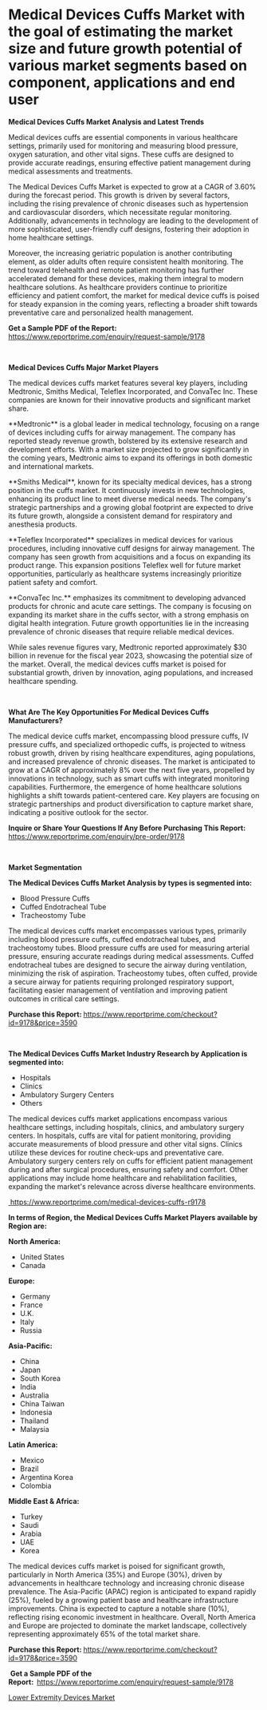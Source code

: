 <p><h1>Medical Devices Cuffs Market with the goal of estimating the market size and future growth potential of various market segments based on component, applications and end user</h1></p><p><strong>Medical Devices Cuffs Market Analysis and Latest Trends</strong></p>
<p><p>Medical devices cuffs are essential components in various healthcare settings, primarily used for monitoring and measuring blood pressure, oxygen saturation, and other vital signs. These cuffs are designed to provide accurate readings, ensuring effective patient management during medical assessments and treatments.</p><p>The Medical Devices Cuffs Market is expected to grow at a CAGR of 3.60% during the forecast period. This growth is driven by several factors, including the rising prevalence of chronic diseases such as hypertension and cardiovascular disorders, which necessitate regular monitoring. Additionally, advancements in technology are leading to the development of more sophisticated, user-friendly cuff designs, fostering their adoption in home healthcare settings. </p><p>Moreover, the increasing geriatric population is another contributing element, as older adults often require consistent health monitoring. The trend toward telehealth and remote patient monitoring has further accelerated demand for these devices, making them integral to modern healthcare solutions. As healthcare providers continue to prioritize efficiency and patient comfort, the market for medical device cuffs is poised for steady expansion in the coming years, reflecting a broader shift towards preventative care and personalized health management.</p></p>
<p><strong>Get a Sample PDF of the Report:&nbsp;</strong> <a href="https://www.reportprime.com/enquiry/request-sample/9178?utm_campaign=2947&utm_medium=2&utm_source=Github&utm_content=ia&utm_term=20032025&utm_id=medical-devices-cuffs">https://www.reportprime.com/enquiry/request-sample/9178</a></p>
<p>&nbsp;</p>
<p><strong>Medical Devices Cuffs Major Market Players</strong></p>
<p><p>The medical devices cuffs market features several key players, including Medtronic, Smiths Medical, Teleflex Incorporated, and ConvaTec Inc. These companies are known for their innovative products and significant market share.</p><p>**Medtronic** is a global leader in medical technology, focusing on a range of devices including cuffs for airway management. The company has reported steady revenue growth, bolstered by its extensive research and development efforts. With a market size projected to grow significantly in the coming years, Medtronic aims to expand its offerings in both domestic and international markets.</p><p>**Smiths Medical**, known for its specialty medical devices, has a strong position in the cuffs market. It continuously invests in new technologies, enhancing its product line to meet diverse medical needs. The company's strategic partnerships and a growing global footprint are expected to drive its future growth, alongside a consistent demand for respiratory and anesthesia products.</p><p>**Teleflex Incorporated** specializes in medical devices for various procedures, including innovative cuff designs for airway management. The company has seen growth from acquisitions and a focus on expanding its product range. This expansion positions Teleflex well for future market opportunities, particularly as healthcare systems increasingly prioritize patient safety and comfort.</p><p>**ConvaTec Inc.** emphasizes its commitment to developing advanced products for chronic and acute care settings. The company is focusing on expanding its market share in the cuffs sector, with a strong emphasis on digital health integration. Future growth opportunities lie in the increasing prevalence of chronic diseases that require reliable medical devices.</p><p>While sales revenue figures vary, Medtronic reported approximately $30 billion in revenue for the fiscal year 2023, showcasing the potential size of the market. Overall, the medical devices cuffs market is poised for substantial growth, driven by innovation, aging populations, and increased healthcare spending.</p></p>
<p>&nbsp;</p>
<p><strong>What Are The Key Opportunities For Medical Devices Cuffs Manufacturers?</strong></p>
<p><p>The medical device cuffs market, encompassing blood pressure cuffs, IV pressure cuffs, and specialized orthopedic cuffs, is projected to witness robust growth, driven by rising healthcare expenditures, aging populations, and increased prevalence of chronic diseases. The market is anticipated to grow at a CAGR of approximately 8% over the next five years, propelled by innovations in technology, such as smart cuffs with integrated monitoring capabilities. Furthermore, the emergence of home healthcare solutions highlights a shift towards patient-centered care. Key players are focusing on strategic partnerships and product diversification to capture market share, indicating a positive outlook for the sector.</p></p>
<p><strong>Inquire or Share Your Questions If Any Before Purchasing This Report:</strong> <a href="https://www.reportprime.com/enquiry/pre-order/9178?utm_campaign=2947&utm_medium=2&utm_source=Github&utm_content=ia&utm_term=20032025&utm_id=medical-devices-cuffs">https://www.reportprime.com/enquiry/pre-order/9178</a></p>
<p>&nbsp;</p>
<p><strong>Market Segmentation</strong></p>
<p><strong>The Medical Devices Cuffs Market Analysis by types is segmented into:</strong></p>
<p><ul><li>Blood Pressure Cuffs</li><li>Cuffed Endotracheal Tube</li><li>Tracheostomy Tube</li></ul></p>
<p><p>The medical devices cuffs market encompasses various types, primarily including blood pressure cuffs, cuffed endotracheal tubes, and tracheostomy tubes. Blood pressure cuffs are used for measuring arterial pressure, ensuring accurate readings during medical assessments. Cuffed endotracheal tubes are designed to secure the airway during ventilation, minimizing the risk of aspiration. Tracheostomy tubes, often cuffed, provide a secure airway for patients requiring prolonged respiratory support, facilitating easier management of ventilation and improving patient outcomes in critical care settings.</p></p>
<p><strong>Purchase this Report:&nbsp;</strong><a href="https://www.reportprime.com/checkout?id=9178&price=3590&utm_campaign=2947&utm_medium=2&utm_source=Github&utm_content=ia&utm_term=20032025&utm_id=medical-devices-cuffs">https://www.reportprime.com/checkout?id=9178&price=3590</a></p>
<p>&nbsp;</p>
<p><strong>The Medical Devices Cuffs Market Industry Research by Application is segmented into:</strong></p>
<p><ul><li>Hospitals</li><li>Clinics</li><li>Ambulatory Surgery Centers</li><li>Others</li></ul></p>
<p><p>The medical devices cuffs market applications encompass various healthcare settings, including hospitals, clinics, and ambulatory surgery centers. In hospitals, cuffs are vital for patient monitoring, providing accurate measurements of blood pressure and other vital signs. Clinics utilize these devices for routine check-ups and preventative care. Ambulatory surgery centers rely on cuffs for efficient patient management during and after surgical procedures, ensuring safety and comfort. Other applications may include home healthcare and rehabilitation facilities, expanding the market's relevance across diverse healthcare environments.</p></p>
<p><a href="https://www.reportprime.com/medical-devices-cuffs-r9178?utm_campaign=2947&utm_medium=2&utm_source=Github&utm_content=ia&utm_term=20032025&utm_id=medical-devices-cuffs">&nbsp;https://www.reportprime.com/medical-devices-cuffs-r9178</a></p>
<p><strong>In terms of Region, the Medical Devices Cuffs Market Players available by Region are:</strong></p>
<p>
    <p> <strong> North America: </strong>
        <ul>
            <li>United States</li>
            <li>Canada</li>
        </ul>
        </p> 
    <p> <strong> Europe: </strong>
        <ul>
            <li>Germany</li>
            <li>France</li>
            <li>U.K.</li>
            <li>Italy</li>
            <li>Russia</li>
        </ul>
        </p> 
    <p> <strong> Asia-Pacific: </strong>
        <ul>
            <li>China</li>
            <li>Japan</li>
            <li>South Korea</li>
            <li>India</li>
            <li>Australia</li>
            <li>China Taiwan</li>
            <li>Indonesia</li>
            <li>Thailand</li>
            <li>Malaysia</li>
        </ul>
        </p> 
    <p> <strong> Latin America: </strong>
        <ul>
            <li>Mexico</li>
            <li>Brazil</li>
            <li>Argentina Korea</li>
            <li>Colombia</li>
        </ul>
        </p> 
    <p> <strong> Middle East & Africa: </strong>
        <ul>
            <li>Turkey</li>
            <li>Saudi</li>
            <li>Arabia</li>
            <li>UAE</li>
            <li>Korea</li>
        </ul>
    </p>
    </p>
<p><p>The medical devices cuffs market is poised for significant growth, particularly in North America (35%) and Europe (30%), driven by advancements in healthcare technology and increasing chronic disease prevalence. The Asia-Pacific (APAC) region is anticipated to expand rapidly (25%), fueled by a growing patient base and healthcare infrastructure improvements. China is expected to capture a notable share (10%), reflecting rising economic investment in healthcare. Overall, North America and Europe are projected to dominate the market landscape, collectively representing approximately 65% of the total market share.</p></p>
<p><strong>Purchase this Report: </strong><a href="https://www.reportprime.com/checkout?id=9178&price=3590&utm_campaign=2947&utm_medium=2&utm_source=Github&utm_content=ia&utm_term=20032025&utm_id=medical-devices-cuffs">https://www.reportprime.com/checkout?id=9178&price=3590</a></p>
<p>&nbsp;<strong>Get a Sample PDF of the Report:&nbsp;&nbsp;</strong><a href="https://www.reportprime.com/enquiry/request-sample/9178?utm_campaign=2947&utm_medium=2&utm_source=Github&utm_content=ia&utm_term=20032025&utm_id=medical-devices-cuffs">https://www.reportprime.com/enquiry/request-sample/9178</a></p>
<p><strong></strong></p>
<p><p><a href="https://github.com/xtysizov/Market-Research-Report-List-1/blob/main/lower-extremity-devices-market.md?utm_campaign=2947&utm_medium=2&utm_source=Github&utm_content=ia&utm_term=20032025&utm_id=medical-devices-cuffs">Lower Extremity Devices Market</a></p></p>